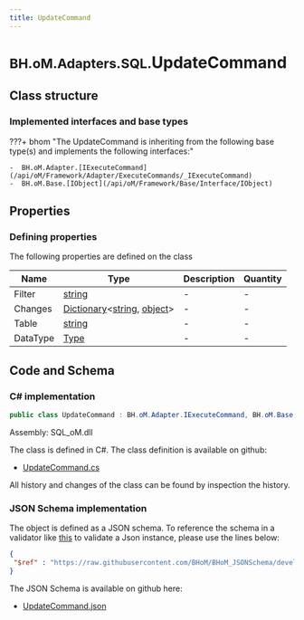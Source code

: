 ```yaml
---
title: UpdateCommand
---
```


# <small>BH.oM.Adapters.SQL.</small>**UpdateCommand**



## Class structure

### Implemented interfaces and base types

???+ bhom "The UpdateCommand is inheriting from the following base type(s) and implements the following interfaces:"

    -  BH.oM.Adapter.[IExecuteCommand](/api/oM/Framework/Adapter/ExecuteCommands/_IExecuteCommand)
    -  BH.oM.Base.[IObject](/api/oM/Framework/Base/Interface/IObject)


## Properties



### Defining properties

The following properties are defined on the class

| Name             | Type             | Description      | Quantity         |
|------------------|------------------|------------------|------------------|
| Filter | [string](https://learn.microsoft.com/en-us/dotnet/api/System.String?view=netstandard-2.0) | - | - |
| Changes | [Dictionary](https://learn.microsoft.com/en-us/dotnet/api/System.Collections.Generic.Dictionary-2?view=netstandard-2.0)&lt;[string](https://learn.microsoft.com/en-us/dotnet/api/System.String?view=netstandard-2.0), [object](https://learn.microsoft.com/en-us/dotnet/api/System.Object?view=netstandard-2.0)&gt; | - | - |
| Table | [string](https://learn.microsoft.com/en-us/dotnet/api/System.String?view=netstandard-2.0) | - | - |
| DataType | [Type](https://learn.microsoft.com/en-us/dotnet/api/System.Type?view=netstandard-2.0) | - | - |


## Code and Schema

### C# implementation

``` C# title="C#"
public class UpdateCommand : BH.oM.Adapter.IExecuteCommand, BH.oM.Base.IObject
```

Assembly: SQL_oM.dll

The class is defined in C#. The class definition is available on github:

- [UpdateCommand.cs](https://github.com/BHoM/SQL_Toolkit/blob/develop/SQL_oM/Commands\UpdateCommand.cs)

All history and changes of the class can be found by inspection the history.
### JSON Schema implementation

The object is defined as a JSON schema. To reference the schema in a validator like [this](https://www.jsonschemavalidator.net/) to validate a Json instance, please use the lines below:

``` json title="JSON Schema"
{
 "$ref" : "https://raw.githubusercontent.com/BHoM/BHoM_JSONSchema/develop/SQL_oM/UpdateCommand.json"
}
```

The JSON Schema is available on github here:

- [UpdateCommand.json](https://github.com/BHoM/BHoM_JSONSchema/blob/develop/SQL_oM/UpdateCommand.json)
